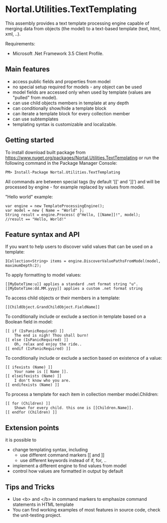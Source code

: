 Nortal.Utilities.TextTemplating
====================================

This assembly provides a text template processing engine capable of merging data from objects (the model) to a text-based template (text, html, xml, ..).

Requirements:
 * Microsoft .Net Framework 3.5 Client Profile.

Main features
-------------
* access public fields and properties from model
* no special setup required for models - any object can be used
* model fields are accessed only when used by template (values are "pulled" from model).
* can use child objects members in template at any depth
* can conditionally show/hide a template block
* can iterate a template block for every collection member
* can use subtemplates
* templating syntax is customizable and localizable.

Getting started
-----------------
To install download built package from https://www.nuget.org/packages/Nortal.Utilities.TextTemplating or run the following command in the Package Manager Console:

	PM> Install-Package Nortal.Utilities.TextTemplating

All commands are between special tags (by default '[[' and ']]') and will be processed by engine - for example replaced by values from model.

"Hello world" example:

	var engine = new TemplateProcessingEngine();
	var model = new { Name = "World" };
	String result = engine.Process( @"Hello, [[Name]]!", model); 
	//result == "Hello, World!"

Feature syntax and API
-------------------
If you want to help users to discover valid values that can be used on a template:

	ICollection<String> items = engine.DiscoverValuePathsFromModel(model, maximumDepth:2);

To apply formatting to model values:

	[[MyDateTime:u]] applies a standard .net format string "u".
	[[MyDateTime:dd.MM.yyyy]] applies a custom .net format string

To access child objects or their members in a template:

	[[ChildObject.GrandChildObject.FieldName]]

To conditionally include or exclude a section in template based on a Boolean field in model:

	[[ if (IsPanicRequired) ]]
		The end is nigh! Thou shall burn!
	[[ else (IsPanicRequired) ]]
		Oh, relax and enjoy the ride..
	[[ endif (IsPanicRequired) ]]

To conditionally include or exclude a section based on existence of a value:

	[[ ifexists (Name) ]]
		Your name is [[ Name ]].
	[[ elseifexists (Name) ]]
		I don't know who you are.
	[[ endifexists (Name) ]]

To process a template for each item in collection member model.Children:

	[[ for (Children) ]]
		Shown for every child. this one is [[Children.Name]].
	[[ endfor (Children) ]]

Extension points
------------------
it is possible to
* change templating syntax, including
	- use different command markers [[ and ]]
	- use different keywords  instead of if, for, ..
* implement a different engine to find values from model
* control how values are formatted in output by default

Tips and Tricks
----------------
* Use &lt;b&gt; and &lt;/b&gt; in command markers to emphasize command statements in HTML template
* You can find working examples of most features in source code, check the unit-testing project.


